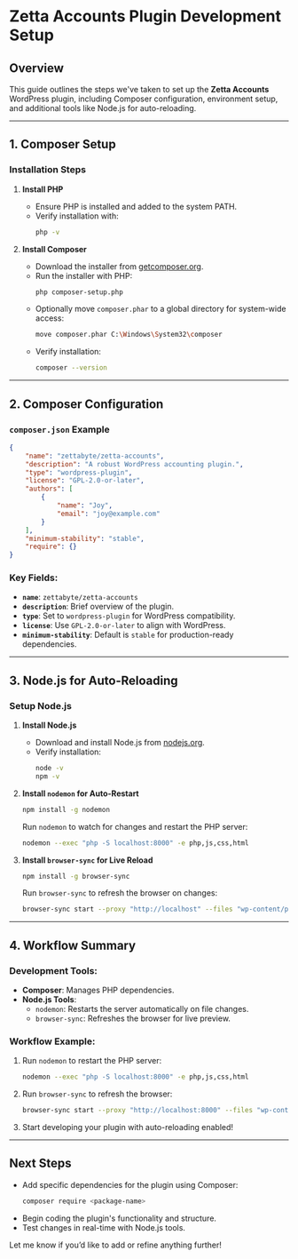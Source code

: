 # Zetta Accounts Plugin Development Setup

## Overview

This guide outlines the steps we've taken to set up the **Zetta Accounts** WordPress plugin, including Composer configuration, environment setup, and additional tools like Node.js for auto-reloading.

---

## 1. Composer Setup

### **Installation Steps**

1. **Install PHP**

   - Ensure PHP is installed and added to the system PATH.
   - Verify installation with:
     ```bash
     php -v
     ```

2. **Install Composer**
   - Download the installer from [getcomposer.org](https://getcomposer.org/installer).
   - Run the installer with PHP:
     ```bash
     php composer-setup.php
     ```
   - Optionally move `composer.phar` to a global directory for system-wide access:
     ```bash
     move composer.phar C:\Windows\System32\composer
     ```
   - Verify installation:
     ```bash
     composer --version
     ```

---

## 2. Composer Configuration

### **`composer.json` Example**

```json
{
	"name": "zettabyte/zetta-accounts",
	"description": "A robust WordPress accounting plugin.",
	"type": "wordpress-plugin",
	"license": "GPL-2.0-or-later",
	"authors": [
		{
			"name": "Joy",
			"email": "joy@example.com"
		}
	],
	"minimum-stability": "stable",
	"require": {}
}
```

### Key Fields:

- **`name`**: `zettabyte/zetta-accounts`
- **`description`**: Brief overview of the plugin.
- **`type`**: Set to `wordpress-plugin` for WordPress compatibility.
- **`license`**: Use `GPL-2.0-or-later` to align with WordPress.
- **`minimum-stability`**: Default is `stable` for production-ready dependencies.

---

## 3. Node.js for Auto-Reloading

### **Setup Node.js**

1. **Install Node.js**

   - Download and install Node.js from [nodejs.org](https://nodejs.org/).
   - Verify installation:
     ```bash
     node -v
     npm -v
     ```

2. **Install `nodemon` for Auto-Restart**

   ```bash
   npm install -g nodemon
   ```

   Run `nodemon` to watch for changes and restart the PHP server:

   ```bash
   nodemon --exec "php -S localhost:8000" -e php,js,css,html
   ```

3. **Install `browser-sync` for Live Reload**
   ```bash
   npm install -g browser-sync
   ```
   Run `browser-sync` to refresh the browser on changes:
   ```bash
   browser-sync start --proxy "http://localhost" --files "wp-content/plugins/my-plugin/**/*"
   ```

---

## 4. Workflow Summary

### Development Tools:

- **Composer**: Manages PHP dependencies.
- **Node.js Tools**:
  - `nodemon`: Restarts the server automatically on file changes.
  - `browser-sync`: Refreshes the browser for live preview.

### Workflow Example:

1. Run `nodemon` to restart the PHP server:
   ```bash
   nodemon --exec "php -S localhost:8000" -e php,js,css,html
   ```
2. Run `browser-sync` to refresh the browser:
   ```bash
   browser-sync start --proxy "http://localhost:8000" --files "wp-content/plugins/my-plugin/**/*"
   ```
3. Start developing your plugin with auto-reloading enabled!

---

## Next Steps

- Add specific dependencies for the plugin using Composer:
  ```bash
  composer require <package-name>
  ```
- Begin coding the plugin's functionality and structure.
- Test changes in real-time with Node.js tools.

Let me know if you’d like to add or refine anything further!
